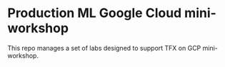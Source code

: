 # Production ML Google Cloud mini-workshop

This repo manages a set of labs designed to support TFX on GCP mini-workshop.

